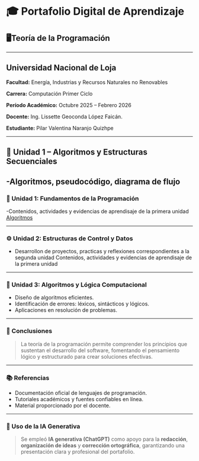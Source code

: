 # 🎓 Portafolio Digital de Aprendizaje
## 🖥️Teoría de la Programación 
---
## **Universidad Nacional de Loja**

**Facultad:** Energía, Industrias y Recursos Naturales no Renovables  

**Carrera:** Computación Primer Ciclo

**Período Académico:** Octubre 2025 – Febrero 2026  

**Docente:** Ing. Lissette Geoconda López Faicán.

**Estudiante:** Pilar Valentina Naranjo Quizhpe

---

## 🧩 **Unidad 1 – Algoritmos y Estructuras Secuenciales**
-Algoritmos, pseudocódigo, diagrama de flujo
---
### 📘 Unidad 1: Fundamentos de la Programación

-Contenidos, actividades y evidencias de aprendisaje de la primera unidad
[Algoritmos](Unidad_1.md)

---

### ⚙️ Unidad 2: Estructuras de Control y Datos
- Desarrollon de proyectos, practicas y reflexiones correspondientes a la segunda unidad Contenidos, actividades y evidencias de aprendisaje de la primera unidad
---

### 🧩 Unidad 3: Algoritmos y Lógica Computacional
- Diseño de algoritmos eficientes.  
- Identificación de errores: léxicos, sintácticos y lógicos.  
- Aplicaciones en resolución de problemas.  

---

### 🧭 Conclusiones
> La teoría de la programación permite comprender los principios que sustentan el desarrollo del software, fomentando el pensamiento lógico y estructurado para crear soluciones efectivas.

---

### 📚 Referencias
- Documentación oficial de lenguajes de programación.  
- Tutoriales académicos y fuentes confiables en línea.  
- Material proporcionado por el docente.  

---

### 🤖 Uso de la IA Generativa
> Se empleó **IA generativa (ChatGPT)** como apoyo para la **redacción**, **organización de ideas** y **corrección ortográfica**, garantizando una presentación clara y profesional del portafolio.
